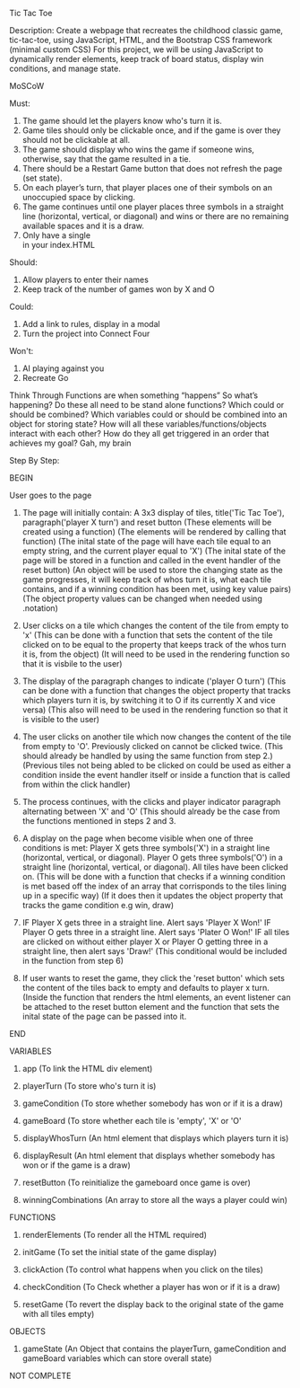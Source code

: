 Tic Tac Toe

Description: 
Create a webpage that recreates the childhood classic game, tic-tac-toe, using JavaScript, HTML, and the Bootstrap CSS framework (minimal custom CSS)
For this project, we will be using JavaScript to dynamically render elements, keep track of board status, display win conditions, and manage state.

MoSCoW

Must: 
1. The game should let the players know who's turn it is.
2. Game tiles should only be clickable once, and if the game is over they should not be clickable at all.
3. The game should display who wins the game if someone wins, otherwise, say that the game resulted in a tie.
4. There should be a Restart Game button that does not refresh the page (set state).
5. On each player’s turn, that player places one of their symbols on an unoccupied space by clicking.
6. The game continues until one player places three symbols in a straight line (horizontal, vertical, or diagonal) and wins or there are no remaining available spaces and it is a draw.
7. Only have a single <div id="app"></div> in your index.HTML 

Should: 
1. Allow players to enter their names
2. Keep track of the number of games won by X and O

Could: 
1. Add a link to rules, display in a modal
2. Turn the project into Connect Four

Won't: 
1. AI playing against you 
2. Recreate Go

Think Through
Functions are when something “happens” So what’s happening?
Do these all need to be stand alone functions? Which could or should be combined? 
Which variables could or should be combined into an object for storing state? 
How will all these variables/functions/objects interact with each other? 
How do they all get triggered in an order that achieves my goal?
Gah, my brain

Step By Step:

BEGIN

User goes to the page

1. The page will initially contain: A 3x3 display of tiles, title('Tic Tac Toe'), paragraph('player X turn') and reset button
(These elements will be created using a function)
(The elements will be rendered by calling that function)
(The inital state of the page will have each tile equal to an empty string, and the current player equal to 'X')
(The inital state of the page will be stored in a function and called in the event handler of the reset button) 
(An object will be used to store the changing state as the game progresses, it will keep track of whos turn it is, what each tile contains, and if a winning condition has been met, using key value pairs) 
(The object property values can be changed when needed using .notation) 

2. User clicks on a tile which changes the content of the tile from empty to 'x'
(This can be done with a function that sets the content of the tile clicked on to be equal to the property that keeps track of the whos turn it is, from the object)
(It will need to be used in the rendering function so that it is visbile to the user) 

3. The display of the paragraph changes to indicate ('player O turn')
(This can be done with a function that changes the object property that tracks which players turn it is, by switching it to O if its currently X and vice versa)
(This also will need to be used in the rendering function so that it is visible to the user) 

4. The user clicks on another tile which now changes the content of the tile from empty to 'O'. Previously clicked on cannot be clicked twice. 
(This should already be handled by using the same function from step 2.)(Previous tiles not being abled to be clicked on could be used as either a condition inside the event handler itself or inside a function that is called from within the click handler) 

5. The process continues, with the clicks and player indicator paragraph alternating between 'X' and 'O'
(This should already be the case from the functions mentioned in steps 2 and 3. 

6. A display on the page when become visible when one of three conditions is met: 
Player X gets three symbols('X') in a straight line (horizontal, vertical, or diagonal). 
Player O gets three symbols('O') in a straight line (horizontal, vertical, or diagonal). 
All tiles have been clicked on. 
(This will be done with a function that checks if a winning condition is met based off the index of an array that corrisponds to the tiles lining up in a specific way) 
(If it does then it updates the object property that tracks the game condition e.g win, draw) 

7. IF Player X gets three in a straight line. Alert says 'Player X Won!' 
IF Player O gets three in a straight line. Alert says 'Plater O Won!'
IF all tiles are clicked on without either player X or Player O getting three in a straight line, then alert says 'Draw!'
(This conditional would be included in the function from step 6)

8. If user wants to reset the game, they click the 'reset button' which sets the content of the tiles back to empty and defaults to player x turn. 
(Inside the function that renders the html elements, an event listener can be attached to the reset button element and the function that sets the inital state of the page can be passed into it. 

END

VARIABLES
1. app (To link the HTML div element) 

2. playerTurn (To store who's turn it is)

3. gameCondition (To store whether somebody has won or if it is a draw) 

4. gameBoard (To store whether each tile is 'empty', 'X' or 'O'

5. displayWhosTurn (An html element that displays which players turn it is) 

6. displayResult (An html element that displays whether somebody has won or if the game is a draw) 

7. resetButton (To reinitialize the gameboard once game is over)

8. winningCombinations (An array to store all the ways a player could win) 

FUNCTIONS
1. renderElements (To render all the HTML required) 

2. initGame (To set the initial state of the game display) 

3. clickAction (To control what happens when you click on the tiles) 

4. checkCondition (To Check whether a player has won or if it is a draw) 

5. resetGame (To revert the display back to the original state of the game with all tiles empty) 

OBJECTS
1. gameState (An Object that contains the playerTurn, gameCondition and gameBoard variables which can store overall state) 



NOT COMPLETE
